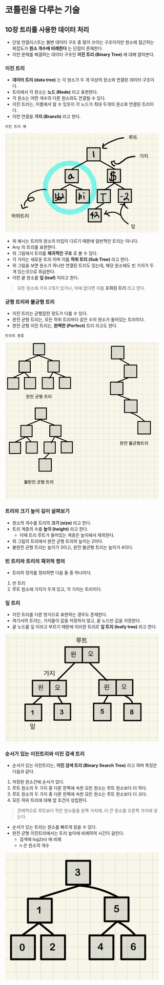 # 코틀린을 다루는 기술

## 10장 트리를 사용한 데이터 처리
- 단일 연결리스트는 불변 데이터 구조 중 많이 쓰이는 구조이지만 원소에 접근하는 복잡도가 **원소 개수에 비례한다** 는 단점이 존재한다.
- 이런 문제를 해결하는 데이터 구조인 **이진 트리 (Binary Tree)** 에 대해 알아본다.

### 이진 트리
- **데이터 트리 (data tree)** 는 각 원소가 두 개 이상의 원소와 연결된 데이터 구조이다.
- 트리에서 각 원소는 **노드 (Node)** 라고 표현한다.
- 각 원소는 어떤 개수의 다른 원소와도 연결될 수 있다.
- 이진 트리는, 이름에서 알 수 있듯이 각 노드가 최대 두개의 원소와 연결된 트리이다.
- 이런 연결을 **가지 (Branch)** 라고 한다.

`이진 트리 예`

![binary tree](./images/binary_tree.jpeg)
- 위 예시는 트리의 원소의 타입이 다르기 때문에 일반적인 트리는 아니다.
- Any 의 트리를 표현한다.
- 위 그림에서 트리를 **재귀적인 구조** 로 볼 수 있다.
- 각 가지는 새로운 트리 이며 이를 **하위 트리 (Sub Tree)** 라고 한다.
- 위 그림을 보면 원소가 하나만 연결된 트리도 있는데, 해당 원소에도 빈 가지가 두 개 있는것으로 취급한다.
- 이런 끝 원소를 **잎 (leaf)** 이라고 한다.

> 모든 원소에 가지 2개가 있거나, 아에 없다면 이를 **포화된 트리** 라고 한다.

### 균형 트리와 불균형 트리
- 이진 트리는 균형잡힌 정도가 다를 수 있다.
- 완전 균형 트리는, 모든 하위 트리마다 같은 수의 원소가 들어있는 트리이다.
- 완전 균형 이진 트리는, **완벽한 (Perfect)** 트리 라고도 한다.

`트리의 종류`

![trees](./images/trees.jpeg)

### 트리의 크기 높이 깊이 살펴보기
- 원소의 개수를 트리의 **크기 (size)** 라고 한다.
- 트리 계층의 수를 **높이 (height)** 라고 한다.
  - 이때 트리 루트가 들어있는 계층은 높이에서 제외한다.
- 위 그림의 트리에서 완전 균형 트리의 높이는 2이다.
- 불완전 균형 트리는 높이가 3이고, 완전 불균형 트리는 높이가 4이다.

### 빈 트리와 트리의 재귀적 정의
- 트리의 정의를 정리하면 다음 둘 중 하나이다.
1. 빈 트리
2. 루트 원소에 가지가 두개 있고, 각 가지는 트리이다.

### 잎 트리
- 이진 트리를 다른 방식으로 표현하는 경우도 존재한다.
- 여기서의 트리는, 가지들이 값을 저장하지 않고, 끝 노드만 값을 저장한다.
- 끝 노드를 잎 이라고 부르기 때문에 이러한 트리르 **잎 트리 (leafy tree)** 라고 한다.

![leaf tree](./images/leaf_tree.jpeg)

### 순서가 있는 이진트리와 이진 검색 트리
- 순서가 있는 이진트리는, **이진 검색 트리 (Binary Search Tree)** 라고 하며 특징은 다음과 같다.
1. 저장된 원소간에 순서가 있다.
2. 루트 원소의 두 가지 중 다른 한쪽에 속한 모든 원소는 루트 원소보다 더 작다.
3. 루트 원소의 두 가지 중 다른 한쪽에 속한 모든 원소는 루트 원소보다 더 크다.
4. 모든 하위 트리에 대해 앞 조건이 성립한다.

> 관례적으로 루트보다 작은 원소들을 왼쪽 가지에, 더 큰 원소를 오른쪽 가지에 넣는다.

- 순서가 있는 트리는 원소를 빠르게 읽을 수 있다.
- 완전 균형 이진트리에서는 트리 높이에 비례하여 시간이 걸린다.
  - 검색에 log2(n) 에 비례
  - n 은 원소의 개수

![sorted binary tree](./images/sorted_binary_tree.jpeg)
